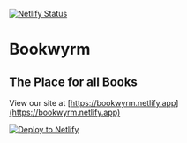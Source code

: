 [![Netlify Status](https://api.netlify.com/api/v1/badges/2824b8d5-f6de-4764-befd-3d8136496dc9/deploy-status)](https://app.netlify.com/sites/bookwyrm/deploys)

# Bookwyrm

## The Place for all Books

 View our site at [https://bookwyrm.netlify.app](https://bookwyrm.netlify.app)

[![Deploy to Netlify](https://www.netlify.com/img/deploy/button.svg)](https://app.netlify.com/start/deploy?repository=https://github.com/ztcollazo/BookWyrm)
